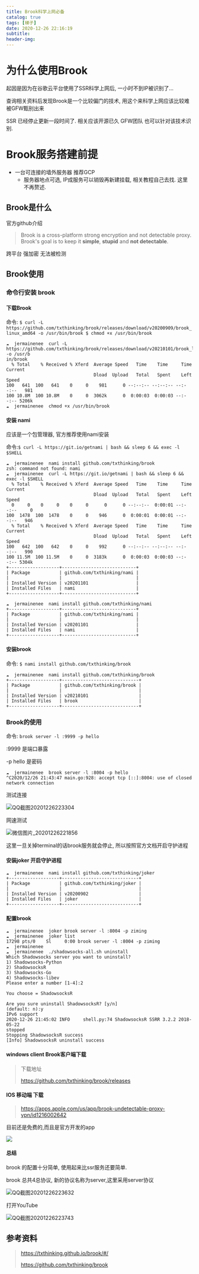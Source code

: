 ```yaml
---
title: Brook科学上网必备
catalog: true
tags: [梯子]
date: 2020-12-26 22:16:19
subtitle:
header-img:
---
```

# 为什么使用Brook

起因是因为在谷歌云平台使用了SSR科学上网后, 一小时不到IP被识别了...

查询相关资料后发现Brook是一个比较偏门的技术, 用这个来科学上网应该比较难被GFW甄别出来

SSR 已经停止更新一段时间了. 相关应该开源已久 GFW团队 也可以针对该技术识别.



# Brook服务搭建前提

- 一台可连接的墙外服务器 推荐GCP
  - 服务器地点可选, IP成服务可以销毁再新建挂载, 相关教程自己去找. 这里不再赘述.

## Brook是什么

官方github介绍

> Brook is a cross-platform strong encryption and not detectable proxy.
> Brook's goal is to keep it **simple**, **stupid** and **not detectable**.

跨平台 强加密 无法被检测

## Brook使用

### 命令行安装 brook



#### 下载Brook

命令: `$ curl -L https://github.com/txthinking/brook/releases/download/v20200909/brook_linux_amd64 -o /usr/bin/brook $ chmod +x /usr/bin/brook`

```
☁  jermainenee  curl -L https://github.com/txthinking/brook/releases/download/v20210101/brook_linux_amd64 -o /usr/b
in/brook
  % Total    % Received % Xferd  Average Speed   Time    Time     Time  Current
                                 Dload  Upload   Total   Spent    Left  Speed
100   641  100   641    0     0    981      0 --:--:-- --:--:-- --:--:--   981
100 10.8M  100 10.8M    0     0  3062k      0  0:00:03  0:00:03 --:--:-- 5206k
☁  jermainenee  chmod +x /usr/bin/brook

```

#### 安装 nami

应该是一个包管理器, 官方推荐使用nami安装

命令:`$ curl -L https://git.io/getnami | bash && sleep 6 && exec -l $SHELL`

```
☁  jermainenee  nami install github.com/txthinking/brook
zsh: command not found: nami
☁  jermainenee  curl -L https://git.io/getnami | bash && sleep 6 && exec -l $SHELL
  % Total    % Received % Xferd  Average Speed   Time    Time     Time  Current
                                 Dload  Upload   Total   Spent    Left  Speed
  0     0    0     0    0     0      0      0 --:--:--  0:00:01 --:--:--     0
100  1478  100  1478    0     0    946      0  0:00:01  0:00:01 --:--:--   946
  % Total    % Received % Xferd  Average Speed   Time    Time     Time  Current
                                 Dload  Upload   Total   Spent    Left  Speed
100   642  100   642    0     0    992      0 --:--:-- --:--:-- --:--:--   990
100 11.5M  100 11.5M    0     0  3183k      0  0:00:03  0:00:03 --:--:-- 5304k
+-------------------+----------------------------+
| Package           | github.com/txthinking/nami |
|                   |                            |
| Installed Version | v20201101                  |
| Installed Files   | nami                       |
+-------------------+----------------------------+

☁  jermainenee  nami install github.com/txthinking/nami
+-------------------+----------------------------+
| Package           | github.com/txthinking/nami |
|                   |                            |
| Installed Version | v20201101                  |
| Installed Files   | nami                       |
+-------------------+----------------------------+

```

#### 安装brook

命令: `$ nami install github.com/txthinking/brook`

```
☁  jermainenee  nami install github.com/txthinking/brook
+-------------------+-----------------------------+
| Package           | github.com/txthinking/brook |
|                   |                             |
| Installed Version | v20210101                   |
| Installed Files   | brook                       |
+-------------------+-----------------------------+

```



### Brook的使用

命令: `brook server -l :9999 -p hello`

:9999 是端口暴露

-p hello 是密码

```
☁  jermainenee  brook server -l :8004 -p hello
^C2020/12/26 21:43:47 main.go:928: accept tcp [::]:8004: use of closed network connection

```

测试连接

![QQ截图20201226223304](QQ截图20201226223304.png)

网速测试

![微信图片_20201226221856](微信图片_20201226221856.png)

这里一旦关掉terminal的话brook服务就会停止, 所以按照官方文档开启守护进程

#### 安装joker 开启守护进程



```
☁  jermainenee  nami install github.com/txthinking/joker
+-------------------+-----------------------------+
| Package           | github.com/txthinking/joker |
|                   |                             |
| Installed Version | v20200902                   |
| Installed Files   | joker                       |
+-------------------+-----------------------------+

```

#### 配置brook

```
☁  jermainenee  joker brook server -l :8004 -p ziming
☁  jermainenee  joker list
17298 pts/0    Sl     0:00 brook server -l :8004 -p ziming
☁  jermainenee  
☁  jermainenee  ./shadowsocks-all.sh uninstall
Which Shadowsocks server you want to uninstall?
1) Shadowsocks-Python
2) ShadowsocksR
3) Shadowsocks-Go
4) Shadowsocks-libev
Please enter a number [1-4]:2

You choose = ShadowsocksR

Are you sure uninstall ShadowsocksR? [y/n]
(default: n):y
IPv6 support
2020-12-26 21:45:02 INFO     shell.py:74 ShadowsocksR SSRR 3.2.2 2018-05-22
stopped
Stopping ShadowsocksR success
[Info] ShadowsocksR uninstall success
```

#### windows client Brook客户端下载

> 下载地址
>
> https://github.com/txthinking/brook/releases

#### IOS 移动端 下载

> https://apps.apple.com/us/app/brook-undetectable-proxy-vpn/id1216002642

目前还是免费的,而且是官方开发的app

![](IMG_4987.PNG)

#### 总结

brook 的配置十分简单, 使用起来比ssr服务还要简单.

brook 总共4总协议, 新的协议名称为server,这里采用server协议

![QQ截图20201226223632](QQ截图20201226223632.png)

打开YouTube

![QQ截图20201226223743](QQ截图20201226223743.png)



## 参考资料
> https://txthinking.github.io/brook/#/
>
> https://github.com/txthinking/brook
